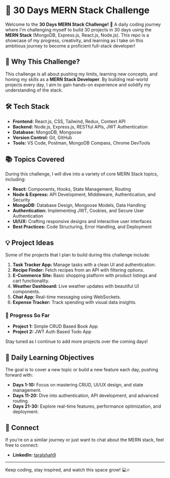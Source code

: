 # 🚀 30 Days MERN Stack Challenge

Welcome to the **30 Days MERN Stack Challenge!** 🎯 A daily coding journey where I'm challenging myself to build 30 projects in 30 days using the **MERN Stack** (MongoDB, Express.js, React.js, Node.js). This repo is a showcase of my progress, creativity, and learning as I take on this ambitious journey to become a proficient full-stack developer!

## 🌟 Why This Challenge?

This challenge is all about pushing my limits, learning new concepts, and honing my skills as a **MERN Stack Developer**. By building real-world projects every day, I aim to gain hands-on experience and solidify my understanding of the stack.

## 🛠️ Tech Stack

- **Frontend:** React.js, CSS, Tailwind, Redux, Context API
- **Backend:** Node.js, Express.js, RESTful APIs, JWT Authentication
- **Database:** MongoDB, Mongoose
- **Version Control:** Git, GitHub
- **Tools:** VS Code, Postman, MongoDB Compass, Chrome DevTools

## 📚 Topics Covered

During this challenge, I will dive into a variety of core MERN Stack topics, including:

- **React:** Components, Hooks, State Management, Routing
- **Node & Express:** API Development, Middleware, Authentication, and Security
- **MongoDB:** Database Design, Mongoose Models, Data Handling
- **Authentication:** Implementing JWT, Cookies, and Secure User Authentication
- **UI/UX:** Crafting responsive designs and interactive user interfaces
- **Best Practices:** Code Structuring, Error Handling, and Deployment

## 💡 Project Ideas

Some of the projects that I plan to build during this challenge include:

1. **Task Tracker App:** Manage tasks with a clean UI and authentication.
2. **Recipe Finder:** Fetch recipes from an API with filtering options.
3. **E-Commerce Site:** Basic shopping platform with product listings and cart functionality.
4. **Weather Dashboard:** Live weather updates with beautiful UI components.
5. **Chat App:** Real-time messaging using WebSockets.
6. **Expense Tracker:** Track spending with visual data insights.

### 🚧 Progress So Far

- **Project 1:** Simple CRUD Based Book App
- **Project 2:** JWT Auth Based Todo App

Stay tuned as I continue to add more projects over the coming days!

## 🎯 Daily Learning Objectives

The goal is to cover a new topic or build a new feature each day, pushing forward with:

- **Days 1-10:** Focus on mastering CRUD, UI/UX design, and state management.
- **Days 11-20:** Dive into authentication, API development, and advanced routing.
- **Days 21-30:** Explore real-time features, performance optimization, and deployment.

## 🤝 Connect

If you're on a similar journey or just want to chat about the MERN stack, feel free to connect:

- **LinkedIn:** [taralshah9](www.linkedin.com/in/taralshah9)

---

Keep coding, stay inspired, and watch this space grow! 💻🔥
